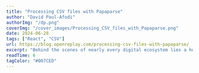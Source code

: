 ```yaml
---
title: "Processing CSV files with Papaparse"
author: "David Paul-Afodi"
authorImg: "/dp.png"
coverImg: "/cover_images/Processing_CSV_files_with_Papaparse.png"
date: 2024-06-28
tags: ["React", "CSV"]
url: https://blog.openreplay.com/processing-csv-files-with-papaparse/
excerpt: "Behind the scenes of nearly every digital ecosystem lies a humble CSV file, quietly orchestrating data flow with precision and efficiency. While other formats clamor for attention with their flashy features, CSV files remain steadfast in their simplicity and reliability - the unsung heroes of data management. This article explores CSV work using a powerful tool called PapaParse."
readTime: 6
tagColor: "#007CED"
---
```

